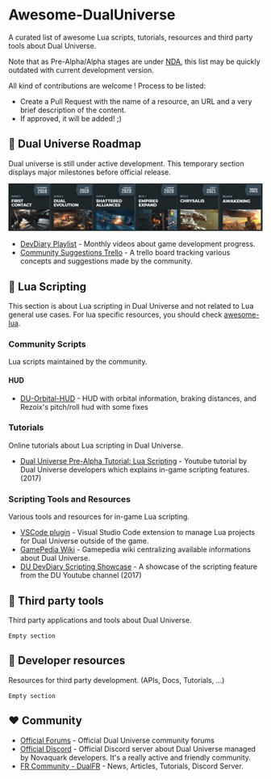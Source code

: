 # Awesome-DualUniverse

A curated list of awesome Lua scripts, tutorials, resources and third party tools about Dual Universe.

Note that as Pre-Alpha/Alpha stages are under [NDA](https://board.dualthegame.com/index.php?/topic/11688-pre-alpha-faq-and-rules/), this list may be quickly outdated with current development version. 

All kind of contributions are welcome ! Process to be listed:

* Create a Pull Request with the name of a resource, an URL and a very brief description of the content.
* If approved, it will be added! ;)

## :stars: Dual Universe Roadmap

Dual universe is still under active development. This temporary section displays major milestones before official release.

![du-rodmap](resources/du-roadmap.png)

* [DevDiary Playlist](https://www.youtube.com/playlist?list=PLA_lhIAGheMGtAygniJs25JDsWgxbfk6V) - Monthly videos about game development progress.
* [Community Suggestions Trello](https://trello.com/b/Y6WNMd2S/dual-universe-community-suggestions) - A trello board tracking various concepts and suggestions made by the community.


## :page_with_curl: Lua Scripting

This section is about Lua scripting in Dual Universe and not related to Lua general use cases. For lua specific resources, you should check [awesome-lua](https://github.com/LewisJEllis/awesome-lua#readme).

### Community Scripts

Lua scripts maintained by the community.

#### HUD
* [DU-Orbital-HUD](https://github.com/Dimencia/DU-Orbital-Hud) - HUD with orbital information, braking distances, and Rezoix's pitch/roll hud with some fixes 

### Tutorials

Online tutorials about Lua scripting in Dual Universe. 

* [Dual Universe Pre-Alpha Tutorial: Lua Scripting](https://www.youtube.com/watch?v=sbvJPuo9npE) - Youtube tutorial by Dual Universe developers which explains in-game scripting features. (2017)

### Scripting Tools and Resources

Various tools and resources for in-game Lua scripting.

* [VSCode plugin](https://marketplace.visualstudio.com/items?itemName=ciaanh.du-project) - Visual Studio Code extension to manage Lua projects for Dual Universe outside of the game.
* [GamePedia Wiki](https://dualuniverse.gamepedia.com/Lua_Scripting) - Gamepedia wiki centralizing available informations about Dual Universe.
* [DU DevDiary Scripting Showcase](https://www.youtube.com/watch?v=4Vrf50dZrv4) - A showcase of the scripting feature from the DU Youtube channel (2017)


## :hammer: Third party tools

Third party applications and tools about Dual Universe.

```
Empty section
```

## :beer: Developer resources

Resources for third party development. (APIs, Docs, Tutorials, ...)

```
Empty section
```

## :heart: Community

* [Official Forums](https://board.dualthegame.com/) - Official Dual Universe community forums
* [Official Discord](https://www.dualthegame.com/en/news/2018/09/10/dual-universe-official-discord-server/) - Official Discord server about Dual Universe managed by Novaquark developers. It's a really active and friendly community.
* [FR Community - DualFR](https://dualfr.org/) - News, Articles, Tutorials, Discord Server.

